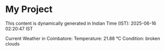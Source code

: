 # My Project

This content is dynamically generated in Indian Time (IST): 2025-06-16 02:20:47 IST


Current Weather in Coimbatore:
Temperature: 21.88 °C
Condition: broken clouds
